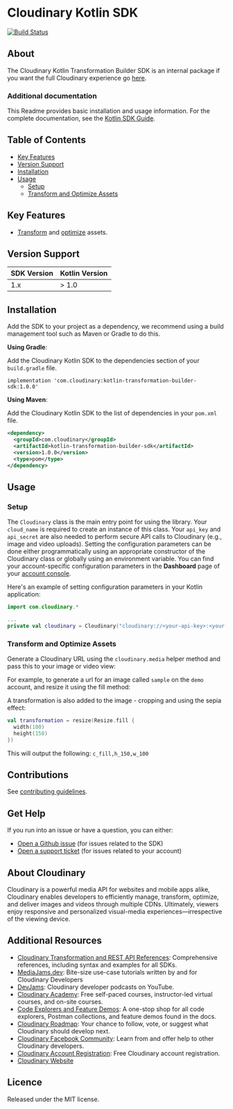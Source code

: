 Cloudinary Kotlin SDK
=========================
[![Build Status](https://api.travis-ci.com/cloudinary/cloudinary_kotlin.svg?branch=master)](https://app.travis-ci.com/github/cloudinary/cloudinary_kotlin)
## About
The Cloudinary Kotlin Transformation Builder SDK is an internal package if you want the full Cloudinary experience go [here](https://github.com/cloudinary/cloudinary_kotlin).

### Additional documentation
This Readme provides basic installation and usage information.
For the complete documentation, see the [Kotlin SDK Guide](https://cloudinary.com/documentation/kotlin_integration).

## Table of Contents
- [Key Features](#key-features)
- [Version Support](#Version-Support)
- [Installation](#installation)
- [Usage](#usage)
    - [Setup](#Setup)
    - [Transform and Optimize Assets](#Transform-and-Optimize-Assets)

## Key Features
- [Transform](https://cloudinary.com/documentation/kotlin_media_transformations) and [optimize](https://cloudinary.com/documentation/kotlin_media_transformations#image_optimizations) assets.

## Version Support
| SDK Version   |  Kotlin Version  |
|---------------|------------------|
|      1.x      |       > 1.0      | 

## Installation
Add the SDK to your project as a dependency, we recommend using a build management tool such as Maven or Gradle to do this.

**Using Gradle**:

Add the Cloudinary Kotlin SDK to the dependencies section of your `build.gradle` file.

```
implementation 'com.cloudinary:kotlin-transformation-builder-sdk:1.0.0'
```

**Using Maven**:

Add the Cloudinary Kotlin SDK to the list of dependencies in your `pom.xml` file.
```xml
<dependency>
  <groupId>com.cloudinary</groupId>
  <artifactId>kotlin-transformation-builder-sdk</artifactId>
  <version>1.0.0</version>
  <type>pom</type>
</dependency>
```

## Usage
### Setup
The `Cloudinary` class is the main entry point for using the library. Your `cloud_name` is required to create an instance of this class. Your `api_key` and `api_secret` are also needed to perform secure API calls to Cloudinary (e.g., image and video uploads). Setting the configuration parameters can be done either programmatically using an appropriate constructor of the Cloudinary class or globally using an environment variable. You can find your account-specific configuration parameters in the **Dashboard** page of your [account console](https://cloudinary.com/console).

Here's an example of setting configuration parameters in your Kotlin application:

```kotlin
import com.cloudinary.*

...
private val cloudinary = Cloudinary("cloudinary://<your-api-key>:<your-api-secret>@<your-cloud-name>")
```
### Transform and Optimize Assets

Generate a Cloudinary URL using the `cloudinary.media` helper method and pass this to your image or video view:

For example, to generate a url for an image called `sample` on the `demo` account, and resize it using the fill method:

A transformation is also added to the image - cropping and using the sepia effect:

```kotlin
val transformation = resize(Resize.fill {
  width(100)
  height(150)
})
```

This will output the following:
`c_fill,h_150,w_100`

## Contributions
See [contributing guidelines](/CONTRIBUTING.md).

## Get Help
If you run into an issue or have a question, you can either:
- [Open a Github issue](https://github.com/cloudinary/cloudinary_kotlin/issues) (for issues related to the SDK)
- [Open a support ticket](https://cloudinary.com/contact) (for issues related to your account)

## About Cloudinary
Cloudinary is a powerful media API for websites and mobile apps alike, Cloudinary enables developers to efficiently manage, transform, optimize, and deliver images and videos through multiple CDNs. Ultimately, viewers enjoy responsive and personalized visual-media experiences—irrespective of the viewing device.

## Additional Resources
- [Cloudinary Transformation and REST API References](https://cloudinary.com/documentation/cloudinary_references): Comprehensive references, including syntax and examples for all SDKs.
- [MediaJams.dev](https://mediajams.dev/): Bite-size use-case tutorials written by and for Cloudinary Developers
- [DevJams](https://www.youtube.com/playlist?list=PL8dVGjLA2oMr09amgERARsZyrOz_sPvqw): Cloudinary developer podcasts on YouTube.
- [Cloudinary Academy](https://training.cloudinary.com/): Free self-paced courses, instructor-led virtual courses, and on-site courses.
- [Code Explorers and Feature Demos](https://cloudinary.com/documentation/code_explorers_demos_index): A one-stop shop for all code explorers, Postman collections, and feature demos found in the docs.
- [Cloudinary Roadmap](https://cloudinary.com/roadmap): Your chance to follow, vote, or suggest what Cloudinary should develop next.
- [Cloudinary Facebook Community](https://www.facebook.com/groups/CloudinaryCommunity): Learn from and offer help to other Cloudinary developers.
- [Cloudinary Account Registration](https://cloudinary.com/users/register/free): Free Cloudinary account registration.
- [Cloudinary Website](https://cloudinary.com)

## Licence
Released under the MIT license.
